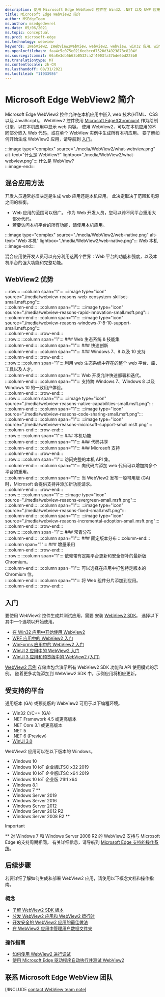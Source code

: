 ```yaml
---
description: 使用 Microsoft Edge WebView2 控件在 Win32、.NET 以及 UWP 应用中托管 web 内容
title: Microsoft Edge WebView2 简介
author: MSEdgeTeam
ms.author: msedgedevrel
ms.date: 05/06/2021
ms.topic: conceptual
ms.prod: microsoft-edge
ms.technology: webview
keywords: IWebView2、IWebView2WebView、webview2、webview、win32 应用、win32、edge、ICoreWebView2、CoreWebView2、ICoreWebView2Host、浏览器控件、edge html、Windows Forms、WinForms、WPF、.NET、WinUI、Project Reunion
ms.openlocfilehash: faa4c5c075e0216eebccd7520d34923878c8204f
ms.sourcegitcommit: 66a8e3db5b63b0532ca2f4003fa37bde6bd225b0
ms.translationtype: MT
ms.contentlocale: zh-CN
ms.lasthandoff: 08/31/2021
ms.locfileid: "11933986"
---
```

# <a name="introduction-to-microsoft-edge-webview2"></a>Microsoft Edge WebView2 简介

Microsoft Edge WebView2 控件允许在本机应用中嵌入 web 技术\(HTML、CSS 以及 JavaScript\)。  WebView2 控件使用 [Microsoft Edge(Chromium)][MicrosoftedgeinsiderMain] 作为绘制引擎，以在本机应用中显示 web 内容。  使用 WebView2，可以在本机应用的不同部分嵌入 Web 代码，或在单个 WebView 实例中生成所有本机应用。  要了解如何开始生成 WebView2 应用，请导航到 [入门](#get-started)。  

:::image type="complex" source="./media/WebView2/what-webview.png" alt-text="什么是 WebView?" lightbox="./media/WebView2/what-webview.png":::
   什么是 WebView?  
:::image-end:::    

## <a name="hybrid-app-approach"></a>混合应用方法  

开发人员通常必须决定是生成 web 应用还是本机应用。  此决定取决于范围和电源之间的权衡。
*  Web 应用的范围可以很广。  作为 Web 开发人员，您可以跨不同平台重用大部分代码。
*  若要访问本机平台的所有功能，请使用本机应用。

:::image type="complex" source="./media/WebView2/web-native.png" alt-text="Web 本机" lightbox="./media/WebView2/web-native.png":::
   Web 本机  
:::image-end:::    

混合应用使开发人员可以充分利用这两个世界：Web 平台的功能和强度，以及本机平台的强大功能和完整功能。  
    
## <a name="webview2-benefits"></a>WebView2 优势   

:::row:::
   :::column span="1":::
      :::image type="icon" source="./media/webview-reasons-web-ecosystem-skillset-small.msft.png":::  
   :::column-end:::
   :::column span="1":::
      :::image type="icon" source="./media/webview-reasons-rapid-innovation-small.msft.png":::  
   :::column-end:::
   :::column span="1":::
      :::image type="icon" source="./media/webview-reasons-windows-7-8-10-support-small.msft.png":::  
   :::column-end:::
:::row-end:::  
:::row:::
   :::column span="1":::
      ### <a name="web-ecosystem--skillset"></a>Web 生态系统 & 技能集  
   :::column-end:::
   :::column span="1":::
      ### <a name="rapid-innovation"></a>快速创新  
   :::column-end:::
   :::column span="1":::
      ### <a name="windows-7-8-and-10-support"></a>Windows 7、8 以及 10 支持  
   :::column-end:::
:::row-end:::  
:::row:::
   :::column span="1":::
      利用 web 生态系统中存在的整个 web 平台、库、工具以及人才。  
   :::column-end:::
   :::column span="1":::
      Web 开发允许快速部署和迭代。  
   :::column-end:::
   :::column span="1":::
      支持跨 Windows 7、Windows 8 以及 Windows 10 的一致用户体验。  
   :::column-end:::
:::row-end:::  
:::row:::
   :::column span="1":::
      :::image type="icon" source="./media/webview-reasons-native-capabilities-small.msft.png":::  
   :::column-end:::
   :::column span="1":::
      :::image type="icon" source="./media/webview-reasons-code-sharing-small.msft.png":::  
   :::column-end:::
   :::column span="1":::
      :::image type="icon" source="./media/webview-reasons-microsoft-support-small.msft.png":::  
   :::column-end:::
:::row-end:::  
:::row:::
   :::column span="1":::
      ### <a name="native-capabilities"></a>本机功能  
   :::column-end:::
   :::column span="1":::
      ### <a name="code-sharing"></a>代码共享  
   :::column-end:::
   :::column span="1":::
      ### <a name="microsoft-support"></a>Microsoft 支持  
   :::column-end:::
:::row-end:::  
:::row:::
   :::column span="1":::
      访问完整的本机 API 集。  
   :::column-end:::
   :::column span="1":::
      向代码库添加 web 代码可以增加跨多个平台的重用。  
   :::column-end:::
   :::column span="1":::
      当 WebView2 发布一般可用版 \(GA\) 时，Microsoft 会提供支持并添加新功能请求。  
   :::column-end:::
:::row-end:::  
:::row:::
   :::column span="1":::
      :::image type="icon" source="./media/webview-reasons-evergreen-small.msft.png":::  
   :::column-end:::
   :::column span="1":::
      :::image type="icon" source="./media/webview-reasons-fixed-small.msft.png":::  
   :::column-end:::
   :::column span="1":::
      :::image type="icon" source="./media/webview-reasons-incremental-adoption-small.msft.png":::  
   :::column-end:::
:::row-end:::  
:::row:::
   :::column span="1":::
      ### <a name="evergreen-distribution"></a>常青分布  
   :::column-end:::
   :::column span="1":::
      ### <a name="fixed-version-distribution"></a>固定版本分布 
   :::column-end:::
   :::column span="1":::
      ### <a name="incremental-adoption"></a>增量采用  
   :::column-end:::
:::row-end:::  
:::row:::
   :::column span="1":::
      依赖带有定期平台更新和安全修补的最新版 Chromium。  
   :::column-end:::
   :::column span="1":::
      可以选择在应用中打包特定版本的 Chromium 位。  
   :::column-end:::
   :::column span="1":::
      将 Web 组件分片添加到应用。  
   :::column-end:::
:::row-end:::  

## <a name="get-started"></a>入门

要使用 WebView2 控件生成并测试应用，需要 <!--both [Microsoft Edge (Chromium)][MicrosoftedgeinsiderDownload] and -->安装 [WebView2 SDK][NugetPackagesMicrosoftWebWebView2]。  选择以下其中一个选项以开始使用。  

*   [在 Win32 应用中开始使用 WebView2][Webview2GetStartedWin32]  
*   [WPF 应用中的 WebView2 入门][Webview2GetStartedWpf]
*   [WinForms 应用中的 WebView2 入门][Webview2GetStartedWinforms]
*   [WinUI 2 应用中的 WebView2 入门][Webview2GetStartedWinui2]
*   [WinUI 3 应用和预览版中的 WebView2 (入门) ][Webview2GetStartedWinui]
    
[WebView2 示例][GithubMicrosoftedgeWebview2samples] 存储库包含演示所有 WebView2 SDK 功能和 API 使用模式的示例。  随着更多功能添加到 WebView2 SDK 中，示例应用将相应更新。

## <a name="supported-platforms"></a>受支持的平台  

通用版本 \(GA\) 或预览版的 WebView2 可用于以下编程环境。

*   Win32 C/C++ \(GA\)  
*   .NET Framework 4.5 或更高版本  
*   .NET Core 3.1 或更高版本  
*   .NET 5  
*   .NET 6 (Preview) 
*   [WinUI 3.0][UwpToolkitsWinui3]  
    
WebView2 应用可以在以下版本的 Windows。  

*   Windows 10  
*   Windows 10 IoT 企业版LTSC x32 2019
*   Windows 10 IoT 企业版LTSC x64 2019
*   Windows 10 IoT 企业版 21h1 x64
*   Windows 8.1  
*   Windows 7 \*\*  
*   Windows Server 2019  
*   Windows Server 2016  
*   Windows Server 2012  
*   Windows Server 2012 R2  
*   Windows Server 2008 R2 \*\*  
    
> [!IMPORTANT]
> \*\* 对 Windows 7 和 Windows Server 2008 R2 的 WebView2 支持与 Microsoft Edge 的支持周期相同。  有关详细信息，请导航到 [Microsoft Edge 支持的操作系统][DeployedgeMicrosoftEdgeSupportedOS]。  

## <a name="next-steps"></a>后续步骤  

若要详细了解如何生成和部署 WebView2 应用，请使用以下概念文档和操作指南。  

### <a name="concepts"></a>概念  

*   [了解 WebView2 SDK 版本][Webview2ConceptsVersioning]  
*   [分发 WebView2 应用和 WebView2 运行时][Webview2ConceptsDistribution]  
*   [开发安全的 WebView2 应用的最佳做法][Webview2ConceptsSecurity]  
*   [在 WebView2 应用中管理用户数据文件夹][Webview2ConceptsUserDataFolder]  
 
### <a name="how-to-guides"></a>操作指南  

*   [如何使用 WebView2 进行调试][Webview2HowToDebug]  
*   [使用 Microsoft Edge 驱动程序自动执行并测试 WebView2][Webview2HowToWebdriver]  

## <a name="getting-in-touch-with-the-microsoft-edge-webview-team"></a>联系 Microsoft Edge WebView 团队  

[!INCLUDE [contact WebView team note](./includes/contact-webview-team-note.md)]  

<!-- links -->  
[Webview2ConceptsDistribution]: ./concepts/distribution.md "分发 WebView2 应用和 WebView2 运行时|Microsoft Docs"  
[Webview2ConceptsSecurity]: ./concepts/security.md "开发安全的 WebView2 应用的最佳做法 | Microsoft Docs"  
[Webview2ConceptsUserDataFolder]: ./concepts/user-data-folder.md "管理用户数据文件夹 | Microsoft Docs"  
[Webview2ConceptsVersioning]: ./concepts/versioning.md "了解 WebView2 SDK 版本 | Microsoft Docs"  

[Webview2GetStartedWin32]: ./get-started/win32.md "Win32 应用和应用中的 WebView2 |Microsoft Docs"  
[Webview2GetStartedWinforms]: ./get-started/winforms.md "WinForms 应用和应用中的 WebView2 |Microsoft Docs"  
[Webview2GetStartedWinui2]: ./get-started/winui2.md "在 WinUI 2 应用中开始使用 WebView2 |Microsoft Docs"  
[Webview2GetStartedWinui]: ./get-started/winui.md "WinUI 3 应用和预览版中的 WebView2 (入门) |Microsoft Docs"  
[Webview2GetStartedWpf]: ./get-started/wpf.md "WPF 应用和应用中的 WebView2 |Microsoft Docs"  

[Webview2HowToDebug]: ./how-to/debug.md "开始调试 WebView2 应用|Microsoft Docs"  
[Webview2HowToWebdriver]: ./how-to/webdriver.md "使用 Microsoft Edge 驱动程序自动执行并测试 WebView2 | Microsoft Docs"  
[Webview2ReleaseNotes]: ./release-notes.md "WebView2 SDK |Microsoft Docs"  
<!-- external links -->
[UwpToolkitsWinui3]: /uwp/toolkits/winui3/index "WindowsUI Library 3 Preview 2 (2020 年 7 月) |Microsoft Docs"  
[DeployedgeMicrosoftEdgeSupportedOS]: /deployedge/microsoft-edge-supported-operating-systems "Microsoft Edge 支持的操作系统 | Microsoft Docs"  

[GithubMicrosoftedgeWebview2samples]: https://github.com/MicrosoftEdge/WebView2Samples "WebView2 示例 - MicrosoftEdge/WebView2Samples | GitHub"  
[GithubMicrosoftedgeWebviewfeddback]: https://github.com/MicrosoftEdge/WebViewFeedback "WebView 反馈 - MicrosoftEdge/WebViewFeedback | GitHub"  

[MicrosoftedgeinsiderMain]: https://www.microsoftedgeinsider.com "Microsoft Edge 预览体验成员"  

[NugetPackagesMicrosoftWebWebView2]: https://www.nuget.org/packages/Microsoft.Web.WebView2 "Microsoft.Web.WebView2 | NuGet Gallery"  
